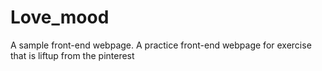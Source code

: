 # Love_mood
A sample front-end webpage.
A practice front-end webpage for exercise that is liftup from the pinterest
